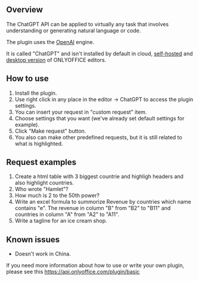 ## Overview

The ChatGPT API can be applied to virtually any task that involves understanding or generating natural language or code.

The plugin uses the [OpenAI](https://openai.com/) engine. 

It is called "ChatGPT" and isn't installed by default in cloud, [self-hosted](https://github.com/ONLYOFFICE/DocumentServer) and [desktop version](https://github.com/ONLYOFFICE/DesktopEditors) of ONLYOFFICE editors. 

## How to use

1. Install the plugin.
2. Use right click in any place in the editor -> ChatGPT to access the plugin settings.
3. You can insert your request in "custom request" item.
4. Choose settings that you want (we've already set default settings for example). 
5. Click "Make request" button.
6. You also can make other predefined requests, but it is still related to what is highlighted.

## Request examples

1. Create a html table with 3 biggest countrie and highligh headers and also highlight countries.
2. Who wrote "Hamlet"?
3. How much is 2 to the 50th power?
4. Write an excel formula to summorize Revenue by countries which name contains "e". The revenue in column "B" from "B2" to "B11" and countries in column "A" from "A2" to "A11".
5. Write a tagline for an ice cream shop.

## Known issues

* Doesn't work in China.

If you need more information about how to use or write your own plugin, please see this https://api.onlyoffice.com/plugin/basic